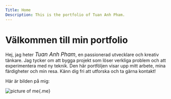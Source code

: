 ```yaml
---
Title: Home
Description: This is the portfolio of Tuan Anh Pham.
---
```


# Välkommen till min portfolio

Hej, jag heter <span class="highlight-name" style="font-size: 1.2em; font-style: italic;">Tuan Anh Pham</span>, en passionerad utvecklare och kreativ tänkare. Jag tycker om att bygga projekt som löser verkliga problem och att experimentera med ny teknik. Den här portföljen visar upp mitt arbete, mina färdigheter och min resa. Känn dig fri att utforska och ta gärna kontakt!

Här är bilden på mig:

![picture of me](%assets_url%/img/anh2.jpg){.me}
